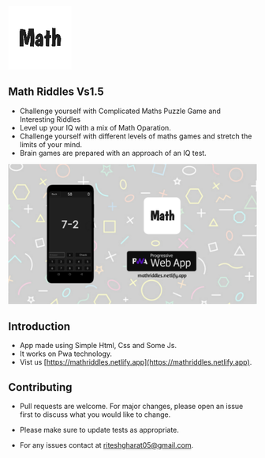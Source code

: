 ![Screenshot](images/logo128.png)

## Math Riddles Vs1.5 
* Challenge yourself with Complicated Maths Puzzle Game and Interesting Riddles 
* Level up your IQ with a mix of Math Oparation. 
* Challenge yourself with different levels of maths games and stretch the limits of your mind. 
* Brain games are prepared with an approach of an IQ test.

![Screenshot](images/banner.jpg)

## Introduction
* App made using Simple Html, Css and Some Js.
* It works on Pwa technology. 
* Vist us [https://mathriddles.netlify.app](https://mathriddles.netlify.app).

## Contributing
* Pull requests are welcome. For major changes, please open an issue first to discuss what you would like to change.
* Please make sure to update tests as appropriate.

* For any issues contact at riteshgharat05@gmail.com.

